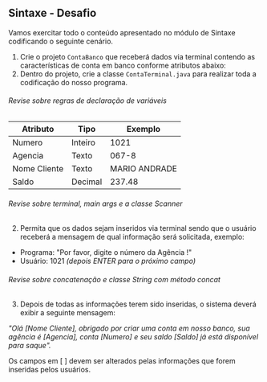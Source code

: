 ## Sintaxe - Desafio

Vamos exercitar todo o conteúdo apresentado no módulo de Sintaxe codificando o seguinte cenário.

1. Crie o projeto `ContaBanco` que receberá dados via terminal contendo as características de conta em banco conforme atributos abaixo:
2. Dentro do projeto, crie a classe `ContaTerminal.java` para realizar toda a codificação do nosso programa.

###### Revise sobre regras de declaração de variáveis

| Atributo     | Tipo    | Exemplo       |
| ------------ | ------- | ------------- |
| Numero       | Inteiro | 1021          |
| Agencia      | Texto   | 067-8         |
| Nome Cliente | Texto   | MARIO ANDRADE |
| Saldo        | Decimal | 237.48        |

###### Revise sobre terminal, main args e a classe Scanner

2. Permita que os dados sejam inseridos via terminal sendo que o usuário receberá a mensagem de qual informação será solicitada, exemplo:

- Programa: "Por favor, digite o número da Agência !"
- Usuário: 1021 _(depois ENTER para o próximo campo)_

###### Revise sobre concatenação e classe String com método concat

3. Depois de todas as informações terem sido inseridas, o sistema deverá exibir a seguinte mensagem:

_"Olá [Nome Cliente], obrigado por criar uma conta em nosso banco, sua agência é [Agencia], conta [Numero] e seu saldo [Saldo] já está disponível para saque"._

Os campos em [ ] devem ser alterados pelas informações que forem inseridas pelos usuários.
